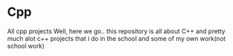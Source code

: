# Cpp
All cpp projects
Well, here we go..
this repository is all about C++ and pretty much alot c++ projects that i do in the school and some of my own work(not school work)
